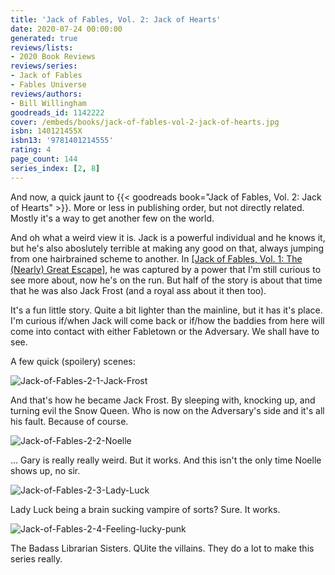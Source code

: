 ```yaml
---
title: 'Jack of Fables, Vol. 2: Jack of Hearts'
date: 2020-07-24 00:00:00
generated: true
reviews/lists:
- 2020 Book Reviews
reviews/series:
- Jack of Fables
- Fables Universe
reviews/authors:
- Bill Willingham
goodreads_id: 1142222
cover: /embeds/books/jack-of-fables-vol-2-jack-of-hearts.jpg
isbn: 140121455X
isbn13: '9781401214555'
rating: 4
page_count: 144
series_index: [2, 8]
---
```

And now, a quick jaunt to {{< goodreads book="Jack of Fables, Vol. 2: Jack of Hearts" >}}. More or less in publishing order, but not directly related. Mostly it's a way to get another few on the world.  

And oh what a weird view it is. Jack is a powerful individual and he knows it, but he's also aboslutely terrible at making any good on that, always jumping from one hairbrained scheme to another. In [[Jack of Fables, Vol. 1: The (Nearly) Great Escape]](), he was captured by a power that I'm still curious to see more about, now he's on the run. But half of the story is about that time that he was also Jack Frost (and a royal ass about it then too).  

<!--more-->

It's a fun little story. Quite a bit lighter than the mainline, but it has it's place. I'm curious if/when Jack will come back or if/how the baddies from here will come into contact with either Fabletown or the Adversary. We shall have to see.  

A few quick (spoilery) scenes:  

![Jack-of-Fables-2-1-Jack-Frost](/embeds/books/attachments/jack-of-fables-2-1-jack-frost.jpg)  

And that's how he became Jack Frost. By sleeping with, knocking up, and turning evil the Snow Queen. Who is now on the Adversary's side and it's all his fault. Because of course.  

![Jack-of-Fables-2-2-Noelle](/embeds/books/attachments/jack-of-fables-2-2-noelle.jpg)  

... Gary is really really weird. But it works. And this isn't the only time Noelle shows up, no sir.  

![Jack-of-Fables-2-3-Lady-Luck](/embeds/books/attachments/jack-of-fables-2-3-lady-luck.jpg)  

Lady Luck being a brain sucking vampire of sorts? Sure. It works.  

![Jack-of-Fables-2-4-Feeling-lucky-punk](/embeds/books/attachments/jack-of-fables-2-4-feeling-lucky-punk.jpg)  

The Badass Librarian Sisters. QUite the villains. They do a lot to make this series really.